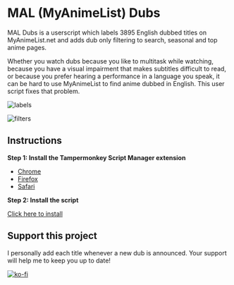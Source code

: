 # MAL (MyAnimeList) Dubs
MAL Dubs is a userscript which labels 3895 English dubbed titles on MyAnimeList.net and adds dub only filtering to search, seasonal and top anime pages.

Whether you watch dubs because you like to multitask while watching, because you have a visual impairment that makes subtitles difficult to read, or because you prefer hearing a performance in a language you speak, it can be hard to use MyAnimeList to find anime dubbed in English. This user script fixes that problem.

![labels](https://raw.githubusercontent.com/MAL-Dubs/MAL-Dubs/main/images/labels.png)

![filters](https://raw.githubusercontent.com/MAL-Dubs/MAL-Dubs/main/images/filter.png)

## Instructions

**Step 1: Install the Tampermonkey Script Manager extension**
- [Chrome](https://chrome.google.com/webstore/detail/dhdgffkkebhmkfjojejmpbldmpobfkfo)
- [Firefox](https://addons.mozilla.org/en-US/firefox/addon/tampermonkey/)
- [Safari](https://apps.apple.com/app/apple-store/id1482490089)

**Step 2: Install the script**

[Click here to install](https://raw.githubusercontent.com/MAL-Dubs/MAL-Dubs/main/mal-dubs.user.js)

## Support this project

I personally add each title whenever a new dub is announced. Your support will help me to keep you up to date!

[![ko-fi](https://ko-fi.com/img/githubbutton_sm.svg)](https://ko-fi.com/Y8Y21HXGO)
